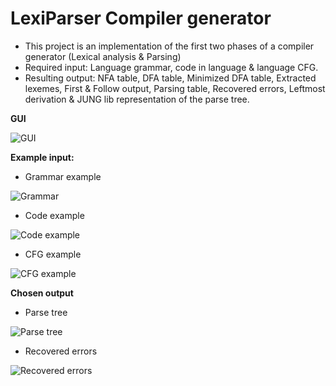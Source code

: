 # LexiParser Compiler generator
- This project is an implementation of the first two phases of a compiler generator (Lexical analysis &amp; Parsing)
- Required input: Language grammar, code in language & language CFG.
- Resulting output: NFA table, DFA table, Minimized DFA table, Extracted lexemes, First & Follow output, Parsing table, Recovered errors, Leftmost derivation & JUNG lib representation of the parse tree.

**GUI**

![GUI](https://user-images.githubusercontent.com/56052684/90150772-4a4ae580-dd86-11ea-9144-8ed982296554.PNG)

**Example input:**

- Grammar example

![Grammar](https://user-images.githubusercontent.com/56052684/90150642-2be4ea00-dd86-11ea-9700-795ccf7e970e.PNG)

- Code example

![Code example](https://user-images.githubusercontent.com/56052684/90150667-32736180-dd86-11ea-91f0-0c161cacd614.PNG)

- CFG example

![CFG example](https://user-images.githubusercontent.com/56052684/90150717-3d2df680-dd86-11ea-8a70-5c1077c23345.PNG)

**Chosen output**

- Parse tree

![Parse tree](https://user-images.githubusercontent.com/56052684/90150856-5e8ee280-dd86-11ea-9ca3-9ebff1133db8.PNG)

- Recovered errors

![Recovered errors](https://user-images.githubusercontent.com/56052684/90150892-69e20e00-dd86-11ea-8630-39346fb066ca.PNG)

